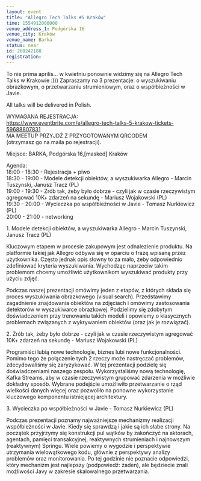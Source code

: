 ```yaml
---
layout: event
title: "Allegro Tech Talks #5 Kraków"
time: 1554912000000
venue_address_1: Podgórska 16
venue_city: Kraków
venue_name: Barka
status: near
id: 260242188
registration: 
---
```


<p>To nie prima aprilis... w kwietniu ponownie widzimy się na Allegro Tech Talks w Krakowie :))) Zapraszamy na 3 prezentacje: o wyszukiwaniu obrazkowym, o przetwarzaniu strumieniowym, oraz o współbieżności w Javie.</p>
<p>All talks will be delivered in Polish.</p>
<p>WYMAGANA REJESTRACJA:<br /><a href="https://www.eventbrite.com/e/allegro-tech-talks-5-krakow-tickets-59688807831" class="linkified">https://www.eventbrite.com/e/allegro-tech-talks-5-krakow-tickets-59688807831</a><br />MA MEETUP PRZYJDŹ Z PRZYGOTOWANYM QRCODEM<br />(otrzymasz go na maila po rejestracji).</p>
<p>Miejsce: BARKA, Podgórska 16,[masked] Kraków</p>
<p>Agenda:<br />18:00 - 18:30 - Rejestracja + piwo<br />18:30 - 19:00 - Modele detekcji obiektów, a wyszukiwarka Allegro - Marcin Tuszynski, Janusz Tracz (PL)<br />19:00 - 19:30 - Zrób tak, żeby było dobrze - czyli jak w czasie rzeczywistym agregować 10K+ zdarzeń na sekundę - Mariusz Wojakowski (PL)<br />19:30 - 20:00 - Wycieczka po współbieżności w Javie - Tomasz Nurkiewicz (PL)<br />20:00 - 21:00 - networking</p>
<p>1. Modele detekcji obiektów, a wyszukiwarka Allegro - Marcin Tuszynski, Janusz Tracz (PL)</p>
<p>Kluczowym etapem w procesie zakupowym jest odnalezienie produktu. Na platformie takiej jak Allegro odbywa się w oparciu o frazę wpisaną przez użytkownika. Często jednak opis słowny to za mało, żeby odpowiednio zdefiniować kryteria wyszukiwania. Wychodząc naprzeciw takim problemom chcemy umożliwić użytkownikom wyszukiwać produkty przy użyciu zdjęć.</p>
<p>Podczas naszej prezentacji omówimy jeden z etapów, z których składa się proces wyszukiwania obrazkowego (visual search). Przedstawimy zagadnienie znajdowania obiektów na zdjęciach i omówimy zastosowania detektorów w wyszukiwarce obrazkowej. Podzielimy się zdobytym doświadczeniem przy trenowaniu takich modeli i opowiemy o klasycznych problemach związanych z wykrywaniem obiektów (oraz jak je rozwiązać).</p>
<p>2. Zrób tak, żeby było dobrze - czyli jak w czasie rzeczywistym agregować 10K+ zdarzeń na sekundę - Mariusz Wojakowski (PL)</p>
<p>Programiści lubią nowe technologie, biznes lubi nowe funkcjonalności. Pomimo tego że połączenie tych 2 rzeczy może nastręczać problemów, zdecydowaliśmy się zaryzykować. W tej prezentacji podzielę się doświadczeniami naszego zespołu. Wykorzystaliśmy nową technologię, Kafka Streams, aby w czasie rzeczywistym grupować zdarzenia w możliwie dokładny sposób. Wybrane podejście umożliwiło przetwarzanie o rząd wielkości danych więcej oraz pozwoliło na ponowne wykorzystanie kluczowego komponentu istniejącej architektury.</p>
<p>3. Wycieczka po współbieżności w Javie - Tomasz Nurkiewicz (PL)</p>
<p>Podczas prezentacji poznamy najważniejsze mechanizmy realizacji współbieżności w Javie. Kiedy się sprawdzą i jakie są ich słabe strony. Na początek przyjrzymy się konstrukcji pul wątków by zakończyć na aktorach, agentach, pamięci transakcyjnej, reaktywnych strumieniach i najnowszym (reaktywnym) Springu. Wiele powiemy o wygodzie i perspektywie utrzymania wielowątkowego kodu, głównie z perspektywy analizy problemów oraz monitorowania. Po tej godzinie nie poznacie odpowiedzi, który mechanizm jest najlepszy (podpowiedź: żaden), ale będziecie znali możliwości Javy w zakresie skalowalnego przetwarzania.</p>
